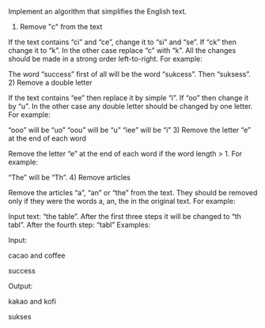 Implement an algorithm that simplifies the English text. 





1) Remove "c" from the text

If the text contains “ci” and “ce”, change it to “si” and “se”.
If “ck” then change it to “k”.
In the other case replace “c” with “k”.
All the changes should be made in a strong order left-to-right.
For example:

The word “success” first of all will be the word “sukcess”. Then “suksess”.
2) Remove a double letter

If the text contains “ee” then replace it by simple “i”.
If “oo” then change it by “u”.
In the other case any double letter should be changed by one letter.
For example:

“ooo” will be “uo”
“oou” will be “u”
“iee” will be “i”
3) Remove the letter “e” at the end of each word

Remove the letter “e” at the end of each word if the word length > 1.
For example:

“The” will be “Th”.
4) Remove articles

Remove the articles “a”, “an” or “the” from the text. They should be removed only if they were the words a, an, the in the original text.
For example:

Input text: “the table”. After the first three steps it will be changed to “th tabl”. After the fourth step: “tabl”
Examples:



Input:

cacao and coffee

success 



Output:

kakao and kofi

sukses
